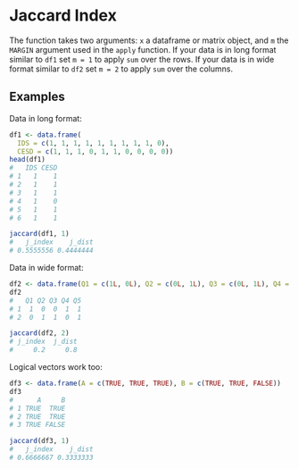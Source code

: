 # Jaccard Index

The function takes two arguments: `x` a dataframe or matrix object, and `m` the `MARGIN` argument used in the `apply` function. If your data is in long format similar to `df1` set `m = 1` to apply `sum` over the rows. If your data is in wide format similar to  `df2` set `m = 2` to apply `sum` over the columns. 

## Examples

Data in long format: 

```r
df1 <- data.frame(
  IDS = c(1, 1, 1, 1, 1, 1, 1, 1, 1, 0), 
  CESD = c(1, 1, 1, 0, 1, 1, 0, 0, 0, 0))
head(df1)
#   IDS CESD
# 1   1    1
# 2   1    1
# 3   1    1
# 4   1    0
# 5   1    1
# 6   1    1

jaccard(df1, 1)
#   j_index    j_dist 
# 0.5555556 0.4444444 
```

Data in wide format: 

```r
df2 <- data.frame(Q1 = c(1L, 0L), Q2 = c(0L, 1L), Q3 = c(0L, 1L), Q4 = c(1L, 0L), Q5 = c(1L, 1L))
df2
#   Q1 Q2 Q3 Q4 Q5
# 1  1  0  0  1  1
# 2  0  1  1  0  1

jaccard(df2, 2)
# j_index  j_dist 
#     0.2     0.8 
```

Logical vectors work too: 

```r
df3 <- data.frame(A = c(TRUE, TRUE, TRUE), B = c(TRUE, TRUE, FALSE))
df3
#      A     B
# 1 TRUE  TRUE
# 2 TRUE  TRUE
# 3 TRUE FALSE

jaccard(df3, 1)
#   j_index    j_dist 
# 0.6666667 0.3333333 
```
